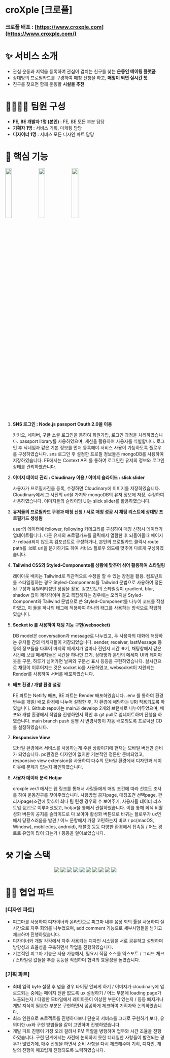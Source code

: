 # croXple [크로플]

### 크로플 배포 : [https://www.croxple.com](https://www.croxple.com/)

# ✨ 서비스 소개

- 관심 운동과 지역을 등록하여 관심이 겹치는 친구를 찾는 **운동인 메이팅 플랫폼**
- 상대방의 프로필카드를 구경하여 매칭 신청을 하고, **매칭이 되면 실시간 챗**
- 친구를 찾으면 함께 운동할 **시설을 추천**

# 👨‍👨‍👦‍👦 팀원 구성

- **FE, BE 개발자 1명 (본인)** : FE, BE 모든 부분 담당
- **기획자 1명** : 서비스 기획, 마케팅 담당
- **디자이너 1명** : 서비스 모든 디자인 파트 담당

# 🔑 핵심 기능

<span><img src = "https://user-images.githubusercontent.com/101058125/221799086-ff80d87f-4ad1-485d-b9d6-bda40e9ab281.gif" width = "20%" ></span>
<span><img src = "https://user-images.githubusercontent.com/101058125/221810659-dd41ffaa-7df7-4bbe-8fee-26baf5a9c6fb.gif" width = "20%" ></span>
<span><img src = "https://user-images.githubusercontent.com/101058125/221812644-56af9702-b754-4582-968e-6b03c1a6bc51.gif" width = "20%" ></span>

1. **SNS 로그인 : Node.js passport Oauth 2.0을 이용**

   카카오, 네이버, 구글 소셜 로그인을 통하여 회원가입, 로그인 과정을 처리하였습니다. passport library를 사용하였으며, 세션을 활용하여 사용자를 식별합니다. 로그인 후 닉네임과 같은 기본 정보를 먼저 등록해야 서비스 사용이 가능하도록 플로우를 구성하였습니다. sns 로그인 후 설정한 프로필 정보들은 mongoDB를 사용하여 저장하였습니다. FE에서는 Context API 를 통하여 로그인한 유저의 정보와 로그인 상태를 관리하였습니다.

2. **이미지 데이터 관리 : Cloudinary 이용 / 이미지 슬라이드 : slick slider**

   사용자가 프로필사진을 등록, 수정하면 Cloudinary에 이미지를 저장하였습니다. Cloudinary에서 그 사진의 url을 가져와 mongoDB의 유저 정보에 저장, 수정하여 사용하였습니다. 이미지들의 슬라이딩 UI는 slick slider를 활용하였습니다.

3. **유저들의 프로필카드 구경과 매칭 신청 / 서로 매칭 성공 시 채팅 리스트에 상대방 프로필카드 생성됨**

   user의 데이터에 follower, following 카테고리를 구성하여 매칭 신청시 데이터가 업데이트됩니다. 다른 유저의 프로필카드를 클릭해서 열람한 후 되돌아올때 페이지가 reload되지 않도록 컴포넌트로 구성하거나, 본인의 프로필카드 클릭시 route path를 :id로 url을 분기하기도 하여 서비스 플로우 의도에 맞추어 다르게 구성하였습니다.

4. **Tailwind CSS와 Styled-Components를 상황에 맞추어 섞어 활용하여 스타일링**

   레이아웃 배치는 Tailwind로 직관적으로 수정을 할 수 있는 장점을 활용. 컴포넌트를 스타일링하는 경우 Styled-Components를 Tailwind 문법으로 사용하여 정돈된 구성과 유틸리티성인 장점을 활용. 컴포넌트의 스타일링이 gradient, blur, shadow 값이 제각각이며 길고 복잡해지는 경우에는 오리지널 Styled-Component와 Tailwind 문법으로 쓴 Styled-Component를 나누어 코드를 작성하였고, 이 둘을 하나의 태그에 적용하여 하나의 태그를 사용하는 방식으로 작업하였습니다.

5. **Socket io 를 사용하여 채팅 기능 구현(websocket)**

   DB model은 conversation과 message로 나누었고, 두 사용자의 대화에 해당하는 유저들 간의 메세지들이 저장되었습니다. sender, receiver, lastMessage 등등의 정보들을 다루어 마지막 메세지가 얼마나 전인지 시간 표기, 채팅창에서 같은 시간에 보낸 메세지들은 시간을 하나만 표기, 상대방과 본인의 메세지 UI와 레이아웃을 구분, 하루가 넘어가면 날짜와 구분선 표시 등등을 구현하였습니다. 실시간으로 채팅이 이루어지는 것은 socket io를 사용하였고, websocket이 지원되는 Render를 사용하여 서버를 배포하였습니다.

6. **배포 환경 / 개발 환경 설정**

   FE 파트는 Netlify 배포, BE 파트는 Render 배포하였습니다. .env 를 통하여 환경변수를 개발/ 배포 환경에 나누어 설정한 후, 각 환경에 해당하는 URI 적용되도록 하였습니다. Github repo에는 main과 develop 2개의 브랜치로 나누어두었으며, 배포와 개발 환경에서 작업을 진행하면서 확인 후 git pull로 업데이트하며 진행을 하였습니다. main branch push 실행 시 변경사항이 자동 배포되도록 프로덕션 CD를 설정하였습니다.

7. **Responsive View**

   모바일 환경에서 서비스를 사용하는게 주된 상황이기에 현재는 모바일 버전만 준비가 되었습니다. pc환경은 디자인이 없지만 기본적인 정돈만 준비되었고, responsive view extension을 사용하여 다수의 모바일 환경에서 디자인과 레이아웃에 문제가 없는지 확인하였습니다.

8. **사용자 데이터 분석 Hotjar**

   croxple ver.1 에서는 웹 링크를 통해서 사람들에게 매칭 조건에 따라 선호도 조사를 하여 운동친구를 찾아주었습니다. 사용방법 공지page, 매칭조건 선택page, 관리자page(조건에 맞추어 최다 팀 탄생 경우의 수 보여주기, 사용자들 데이터 리스트업 등)으로 이루어졌었고, hotjar을 통해서 관찰하였습니다. 이를 통해 회색 비활성화 버튼이 공지를 슬라이드로 다 보아야 활성화 버튼으로 바뀌는 플로우가 ux면에서 당황스러움을 발견 / 어느 문항에서 가장 고민하는지 비교 / pc(macOS, Window), mobile(ios, android), 태블릿 등등 다양한 환경에서 접속됨 / 어느 경로로 유입이 많이 되는가 / 등등을 알아보았습니다.

# ⚒️ 기술 스택
<p align='center'>
    <img src="https://img.shields.io/badge/React-v18.2.0-blue?logo=React"/>
    <img src="https://img.shields.io/badge/node.js-v16.15.0-green?logo=Node.js"/>
    <img src="https://img.shields.io/badge/mongodb-v4.0.10-critical?logo=mongodb"/>
    <img src="https://img.shields.io/badge/mongoose-v6.7.5-critical?logo=mongodb"/>
    <img src="https://img.shields.io/badge/express-v4.18.2-ff69b4?logo=express"/>
    <img src="https://img.shields.io/badge/Socket.io-v4.6.0-aaa?logo=socket.io"/>
    <img src="https://img.shields.io/badge/prettier-^2.2.0-yellow?logo=prettier" />
    <img src="https://img.shields.io/badge/eslint-^7.11.0-yellow?logo=eslint">
    <img src="https://img.shields.io/badge/styled--components-v4.4.1-orange?logo=styled-components"/>
    <img src="https://img.shields.io/badge/tailwindcss-v26.6.3-orange?logo=tailwind-css"/>
</p>

# 🧑‍💻 협업 파트

### [디자인 파트]

- 피그마를 사용하여 디자이너와 온라인으로 피그마 내부 음성 회의 툴을 사용하여 실시간으로 자주 회의를 나누었으며, add comment 기능으로 세부사항들을 남기고 체크하며 진행하였습니다.
- 디자이너와 개발 각각에서 자주 사용되는 디자인 시스템을 서로 공유하고 설명하며 방향성과 효율성을 구축하면서 작업을 진행하였습니다.
- 기본적인 피그마 기능은 사용 가능해서, 필요시 직접 소스를 익스포트 / 그리드 체크 / 스타일링 값들을 추출 등등을 직접하며 협력의 효율성을 높였습니다.

### [기획 파트]

- 최대 입력 byte 설정 후 넘을 경우 타이핑 안되게 하기 / 이미지가 cloudinary에 업로드되는 중에는 페이지 전환 없도록 ux 설정하기 / 어느 부분에 loading page가 노출되는지 / 다양한 모바일에서 레이아웃이 이상한 부분이 있는지 / 등등 빠지거나 개발 지식이 필요한 부분은 구현하면서 꼼꼼하게 체크하여 기획자와 논의하였습니다.
- 최소 인원으로 프로젝트를 진행하다보니 단순히 서비스를 그대로 구현하기 보다, 유의미한 ux와 구현 방법들을 같이 고민하며 진행하였습니다.
- 개발 파트 진행이 가장 오래 걸려서 PM 역할을 병행하여 업무와 시간 조율을 진행하였습니다. 구현 단계에서는 사전에 논의하지 못한 디테일한 사항들이 발견되는 경우가 많았기에, 매주 진행을 하면서 준비 사항을 다시 체크해주며 기획, 디자인, 개발의 진행이 매끄럽게 진행되도록 노력하였습니다.
